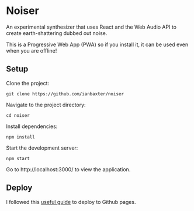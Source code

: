 # Noiser
 
An experimental synthesizer that uses React and the Web Audio API to create earth-shattering dubbed out noise.

This is a Progressive Web App (PWA) so if you install it, it can be used even when you are offline!

## Setup

Clone the project: 
```
git clone https://github.com/ianbaxter/noiser
```

Navigate to the project directory:
```
cd noiser
```

Install dependencies:
```
npm install
```

Start the development server:
```
npm start
```

Go to http://localhost:3000/ to view the application.

## Deploy

I followed this [useful guide](https://medium.com/the-andela-way/how-to-deploy-your-react-application-to-github-pages-in-less-than-5-minutes-8c5f665a2d2a) to deploy to Github pages. 
